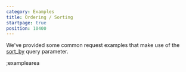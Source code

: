 ```yaml
---
category: Examples
title: Ordering / Sorting
startpage: true
position: 10400
---
```


We've provided some common request examples that make use of the [sort_by](#core-resources/stories/retrieve-multiple-stories) query parameter.

;examplearea

